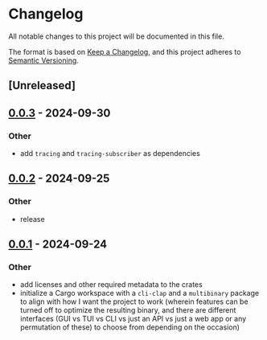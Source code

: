# Changelog

All notable changes to this project will be documented in this file.

The format is based on [Keep a Changelog](https://keepachangelog.com/en/1.0.0/),
and this project adheres to [Semantic Versioning](https://semver.org/spec/v2.0.0.html).

## [Unreleased]

## [0.0.3](https://github.com/babichjacob/ac-qu-ai-nt/compare/ac-qu-ai-nt-cli-clap-v0.0.2...ac-qu-ai-nt-cli-clap-v0.0.3) - 2024-09-30

### Other

- add `tracing` and `tracing-subscriber` as dependencies

## [0.0.2](https://github.com/babichjacob/ac-qu-ai-nt/compare/ac-qu-ai-nt-cli-clap-v0.0.1...ac-qu-ai-nt-cli-clap-v0.0.2) - 2024-09-25

### Other

- release

## [0.0.1](https://github.com/babichjacob/ac-qu-ai-nt/releases/tag/ac-qu-ai-nt-cli-clap-v0.0.1) - 2024-09-24

### Other

- add licenses and other required metadata to the crates
- initialize a Cargo workspace with a `cli-clap` and a `multibinary` package to align with how I want the project to work (wherein features can be turned off to optimize the resulting binary, and there are different interfaces (GUI vs TUI vs CLI vs just an API vs just a web app or any permutation of these) to choose from depending on the occasion)
